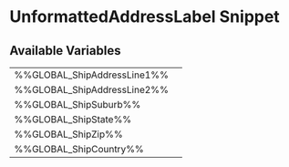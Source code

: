 # <span class="jumptarget">UnformattedAddressLabel Snippet </span>

## <span class="jumptarget">Available Variables </span>
|||
|---|---|
| %%GLOBAL_ShipAddressLine1%% |
| %%GLOBAL_ShipAddressLine2%% |
| %%GLOBAL_ShipSuburb%% |
| %%GLOBAL_ShipState%% |
| %%GLOBAL_ShipZip%% |
| %%GLOBAL_ShipCountry%% |
